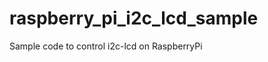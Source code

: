 raspberry_pi_i2c_lcd_sample
===========================

Sample code to control i2c-lcd on RaspberryPi